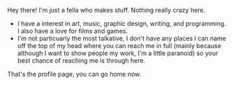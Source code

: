  Hey there! I'm just a fella who makes stuff. Nothing really crazy here.
- I have a interest in art, music, graphic design, writing, and programming. I also have a love for films and games.
- I'm not particuarly the most talkative, I don't have any places I can name off the top of my head where you can reach me in full (mainly because although I want to show people my work, I'm a little paranoid) so your best chance of reaching me is through here.



That's the profile page, you can go home now.
